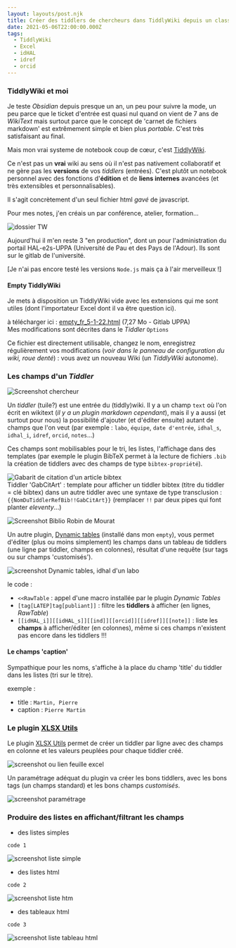 ```yaml
---
layout: layouts/post.njk
title: Créer des tiddlers de chercheurs dans TiddlyWiki depuis un classeur Excel
date: 2021-05-06T22:00:00.000Z
tags:
  - TiddlyWiki
  - Excel
  - idHAL
  - idref
  - orcid
---
```


### TiddlyWiki et moi

Je teste *Obsidian* depuis presque un an, un peu pour suivre la mode, un peu parce que le ticket d'entrée est quasi nul quand on vient de 7 ans de *WikiText* mais surtout parce que le concept de 'carnet de fichiers markdown' est extrêmement simple et bien plus *portable*. C'est très satisfaisant au final. 

Mais mon vrai systeme de notebook coup de cœur, c'est [TiddlyWiki](https://tiddlywiki.com).

Ce n'est pas un **vrai** wiki au sens où il n'est pas nativement collaboratif et ne gère pas les **versions** de vos *tiddlers* (entrées). C'est plutôt un notebook personnel avec des fonctions d'**édition** et de **liens internes** avancées (et très extensibles et personnalisables).

Il s'agit concrètement d'un seul fichier html *gavé* de javascript. 

Pour mes notes, j'en créais un par conférence, atelier, formation... 

![dossier TW](/img/TW-Excel/tiddly1.png)  

Aujourd'hui il m'en reste 3 "en production", dont un pour l'administration du portail HAL-e2s-UPPA (Université de Pau et des Pays de l'Adour). Ils sont sur le gitlab de l'université.  

[Je n'ai pas encore testé les versions `Node.js` mais ça à l'air merveilleux !]

#### Empty TiddlyWiki

Je mets à disposition un TiddlyWiki vide avec les extensions qui me sont utiles (dont l'importateur Excel dont il va être question ici).

à télécharger ici : [empty_fr_5-1-22.html](https://git.univ-pau.fr/jrabaud001/tw/-/blob/master/empty_fr_5-1-22.html)  (7,27 Mo - Gitlab UPPA)  
Mes modifications sont décrites dans le *Tiddler* `Options`

Ce fichier est directement utilisable, changez le nom, enregistrez régulièrement vos modifications (*voir dans le panneau de configuration du wiki, roue denté*) : vous avez un nouveau Wiki (un *TiddlyWiki* autonome).

### Les champs d'un *Tiddler*

![Screenshot chercheur](/img/TW-Excel/TW-champsChercheurs.png)

Un *tiddler* (tuile?) est une entrée du (tiddly)wiki. Il y a un champ `text` où l'on écrit en wikitext (*il y a un plugin markdown cependant*), mais il y a aussi (et surtout pour nous) la possibilité d'ajouter (et d'éditer ensuite) autant de champs que l'on veut (par exemple : `labo`, `équipe`, `date d'entrée`, `idhal_s`, `idhal_i`, `idref`, `orcid`, `notes`...)

Ces champs sont mobilisables pour le tri, les listes, l'affichage dans des templates (par exemple le plugin BibTeX permet à la lecture de fichiers `.bib` la création de tiddlers avec des champs de type `bibtex-propriété`).

![Gabarit de citation d'un article bibtex](/img/TW-Excel/tw-bibtex-gabcitart.png)  
Tiddler 'GabCitArt' : template pour afficher un tiddler bibtex (titre du tiddler = clé bibtex) dans un autre tiddler avec une syntaxe de type transclusion : `{{NomDuTiddlerRefBib!!GabCitArt}}` (remplacer `!!` par deux pipes qui font planter *eleventy*...)

![Screenshot Biblio Robin de Mourat]()

Un autre plugin, [Dynamic tables](https://ooktech.com/jed/ExampleWikis/DynamicTables/) (installé dans mon `empty`), vous permet d'éditer (plus ou moins simplement) les champs dans un tableau de tiddlers (une ligne par tiddler, champs en colonnes), résultat d'une requête (sur tags ou sur champs 'customisés').

![screenshot Dynamic tables, idhal d'un labo](/img/TW-Excel/tw-dynamictables.png)

le code : 
- `<<RawTable` : appel d'une macro installée par le plugin *Dynamic Tables*
- `[tag[LATEP]tag[publiant]]` : filtre les **tiddlers** à afficher (en lignes, *RawTable*)
- `[[idHAL_i]][[idHAL_s]][[ind]][[orcid]][[idref]][[note]]` : liste les **champs** à afficher/éditer (en colonnes), même si ces champs n'existent pas encore dans les tiddlers !!!

#### Le champs 'caption'

Sympathique pour les noms, s'affiche à la place du champ 'title' du tiddler dans les listes (tri sur le titre).

exemple :
- title : `Martin, Pierre`
- caption : `Pierre Martin`


### Le plugin [XLSX Utils](http://tiddlywiki.com/prerelease/editions/xlsx-utils/)

Le plugin [XLSX Utils](http://tiddlywiki.com/prerelease/editions/xlsx-utils/) permet de créer un tiddler par ligne avec des champs en colonne et les valeurs peuplées pour chaque tiddler créé.

![screenshot ou lien feuille excel]()

Un paramétrage adéquat du plugin va créer les bons tiddlers, avec les bons tags (un champs standard) et les bons champs *customisés*.

![screenshot paramétrage](/img/TW-Excel/tw-xlsxutils.png)

### Produire des listes en affichant/filtrant les champs

- des listes simples

```
code 1
```

![screenshot liste simple]()

- des listes html

```
code 2
```

![screenshot liste htm]()

- des tableaux html

```
code 3
```

![screenshot liste tableau html]()




